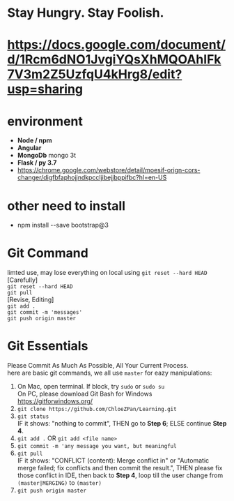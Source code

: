 # Stay Hungry. Stay Foolish.

# https://docs.google.com/document/d/1Rcm6dNO1JvgiYQsXhMQOAhlFk7V3m2Z5UzfqU4kHrg8/edit?usp=sharing

# environment
- **Node / npm**  
- **Angular**  
- **MongoDb**  mongo 3t
- **Flask / py 3.7**  
- https://chrome.google.com/webstore/detail/moesif-orign-cors-changer/digfbfaphojjndkpccljibejjbppifbc?hl=en-US

# other need to install
- npm install --save bootstrap@3


# Git Command
limted use, may lose everything on local using `git reset --hard HEAD` [Carefully]
<br/>
`git reset --hard HEAD`<br/>
`git pull`<br/>
[Revise, Editing]<br/>
`git add . `<br/>
`git commit -m 'messages' `<br/>
`git push origin master`<br/>


# Git Essentials
Please Commit As Much As Possible, All Your Current Process.<br/>
here are basic git commands, we all use `master` for eazy manipulations: <br/>
1. On Mac, open terminal. If block, try `sudo` or `sudo su` <br />
   On PC, please download Git Bash for Windows https://gitforwindows.org/
2. `git clone https://github.com/ChloeZPan/Learning.git`
3. `git status` <br />
   IF it shows: "nothing to commit", THEN go to **Step 6**; ELSE continue **Step 4**.
4. `git add .`   OR   `git add <file name>`
5. `git commit -m 'any message you want, but meaningful`
6. `git pull`<br />
   IF it shows: "CONFLICT (content): Merge conflict in" or "Automatic merge failed; fix conflicts and then commit the result.", THEN please fix those conflict in IDE, then back to **Step 4**, loop till the user change from `(master|MERGING)` to `(master)`
7. `git push origin master`



